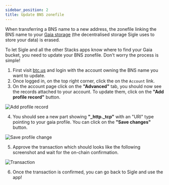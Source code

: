 ```yaml
---
sidebar_position: 2
title: Update BNS zonefile
---
```


When transferring a BNS name to a new address, the zonefile linking the BNS name to your [Gaia storage](https://docs.stacks.co/gaia/overview) (the decentralised storage Sigle uses to store your data) is erased.

To let Sigle and all the other Stacks apps know where to find your Gaia bucket, you need to update your BNS zonefile. Don't worry the process is simple!

1. First visit [btc.us](https://btc.us/) and login with the account owning the BNS name you want to update.
2. Once logged in, on the top right corner, click the on the `Account` link.
3. On the account page click on the **"Advanced"** tab, you should now see the records attached to your account. To update them, click on the **"Add profile record"** button.

![Add profile record](/img/docs/guides/update-bns-zonfile-add-profile.png)

4. You should see a new part showing **"\_http.\_tcp"** with an "URI" type pointing to your gaia profile. You can click on the **"Save changes"** button.

![Save profile change](/img/docs/guides/update-bns-zonfile-save.png)

5. Approve the transaction which should looks like the following screenshot and wait for the on-chain confirmation.

![Transaction](/img/docs/guides/update-bns-zonfile-tx.png)

6. Once the transaction is confirmed, you can go back to Sigle and use the app!
